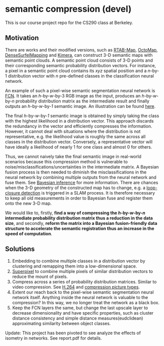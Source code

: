 # semantic compression (devel)

This is our course project repo for the CS290 class at Berkeley.

## Motivation

There are works and their modified versions, such as [RTAB-Map](https://github.com/introlab/rtabmap), [OctoMap](https://github.com/OctoMap/octomap), [DenseSurfelMapping](https://github.com/HKUST-Aerial-Robotics/DenseSurfelMapping) and [Kimera](https://github.com/MIT-SPARK/Kimera), can construct 3-D semantic maps with semantic point clouds. A semantic point cloud consists of 3-D points and their corresponding semantic probability distribution vectors. For instance, a pixel in a semantic point cloud contains its *xyz* spatial position and a *n*-by-1 distribution vector with *n* pre-defined classes in the classification neural network.

An example of such a pixel-wise semantic segmentation neural network is [FCN](https://github.com/wkentaro/pytorch-fcn). It takes an *h*-by-*w*-by-3 RGB image as the input, produces an *h*-by-*w*-by-*n* probability distribution matrix as the intermediate result and finally outputs an *h*-by-*w*-by-*1* semantic image. An illustration can be found [here](https://youtu.be/UdZnhZrM2vQ?t=109).

The final *h*-by-*w*-by-*1* semantic image is obtained by simply taking the class with the highest likelihood in a distribution vector. This approach discards the redundancy in the vector and efficiently compresses the information. However, it cannot deal with situations where the distribution is not representative, e.g. the likelihood value is roughly the same across all classes in the distribution vector. Conversely, a representative vector will have ideally a likelihood of nearly 1 for one class and almost 0 for others.

Thus, we cannot naively take the final semantic image in real-world scenarios because this compression method is vulnerable to noise/misclassifications/uncertainties in the intermediate matrix. A Bayesian fusion process is then needed to diminish the misclassifications in the neural network by combining multiple outputs from the neural network and fuse them. See [Bayesian inference](https://en.wikipedia.org/wiki/Bayesian_inference) for more information. There are chances when the 3-D geometry of the constructed map has to change, e.g. a [loop-closure detection](https://youtu.be/g_wN0Nt0VAU?t=23) is triggered in a SLAM process. It is therefore necessary to keep all old measurements in order to Bayesian fuse and register them onto the new 3-D map.

We would like to, firstly, **find a way of compressing the *h*-by-*w*-by-*n* intermediate probability distribution matrix thus a reduction in the data size**, and secondly, **reform the matrix into a Bayesian fusion-friendly data structure to accelerate the semantic registration thus an increase in the speed of computation**.

## Solutions

1. Embedding to combine multiple classes in a distribution vector by clustering and remapping them into a low-dimensional space.
2. [Superpixel](https://medium.com/@darshita1405/superpixels-and-slic-6b2d8a6e4f08) to combine multiple pixels of similar distribution vectors to reduce the mount of pixels.
3. Compress across a series of probability distribution matrices. Similar to video compression. See [H.264](https://en.wikipedia.org/wiki/Advanced_Video_Coding) and [compression picture types](https://en.wikipedia.org/wiki/Video_compression_picture_types#Bi-directional_predicted_frames/slices_(B-frames/slices)).
4. Extent our reach back to the pixel-wise semantic segmentation neural network itself. Anything inside the neural network is valuable to the compression? In this way, we no longer treat the network as a black box. 
5. Keep the FCN layers the same, but change the last upscale layer to decrease dimensionality and have specific properties, such as cluster distance consistency and simple distance measures(eudclidean) approximating similarity between object classes.

Update: This project has been pivoted to see analyze the effects of isometry in networks. See report.pdf for details.
